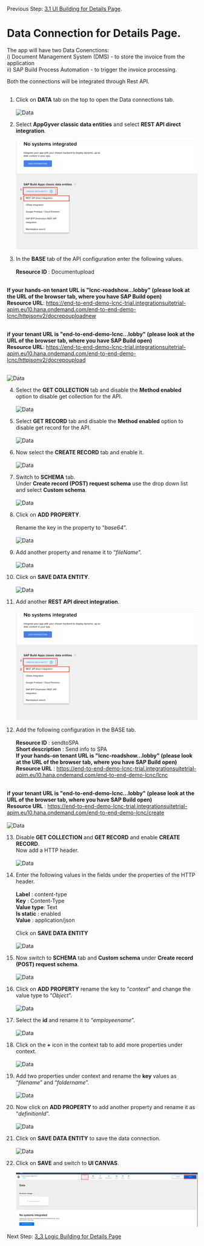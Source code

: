 Previous Step: <a href="https://github.com/SAP-samples/process-automation-enablement/tree/main/Workshops/LCNC_Roadshow/Build%20Apps/3%20Details%20Page/3_1%20UI%20Building%20for%20Details%20page/Readme.md"> 3.1 UI Building for Details Page</a>.

# Data Connection for Details Page.

The app will have two Data Conenctions: <br>
  i) Document Management System (DMS) - to store the invoice from the application<br>
 ii) SAP Build Process Automation - to trigger the invoice processing.<br>
 
 Both the connections will be integrated through Rest API.
 <br><br>


1. Click on <b>DATA</b> tab on the top to open the Data connections tab.<br><br>
![Data](Images/01.png)

2. Select <b>AppGyver classic data entities</b> and select <b>REST API direct integration</b>.<br><br>
![Data](Images/02.png)

3. In the <b>BASE</b> tab of the API configuration enter the following values.<br><br>
<b>Resource ID</b> : Documentupload<br><br>

<b>If your hands-on tenant URL is "lcnc-roadshow...lobby" (please look at the URL of the browser tab, where you have SAP Build open)</b><br>
<b>Resource URL</b>: https://end-to-end-demo-lcnc-trial.integrationsuitetrial-apim.eu10.hana.ondemand.com/end-to-end-demo-lcnc/httpjsonv2/docrepouploadnew<br><br>

<b>if your tenant URL is "end-to-end-demo-lcnc...lobby" (please look at the URL of the browser tab, where you have SAP Build open) </b><br>
<b>Resource URL</b>: https://end-to-end-demo-lcnc-trial.integrationsuitetrial-apim.eu10.hana.ondemand.com/end-to-end-demo-lcnc/httpjsonv2/docrepoupload<br><br>

![Data](Images/03.png)

4. Select the <b>GET COLLECTION</b> tab and disable the <b>Method enabled</b> option to disable get collection for the API.<br><br>
![Data](Images/04.png)

5. Select <b>GET RECORD</b> tab and disable the <b>Method enabled</b> option to disable get record for the API.<br><br>
![Data](Images/05.png)

6. Now select the <b>CREATE RECORD</b> tab and enable it.<br><br>
![Data](Images/06.png)

7. Switch to <b>SCHEMA</b> tab.<br>
 Under <b>Create record (POST) request schema</b> use the drop down list and select <b>Custom schema</b>.<br><br>
 ![Data](Images/07.png)
 
8. Click on <b>ADD PROPERTY</b>.	<br>					
Rename the key in the property to “<i>base64</i>”.<br><br>
![Data](Images/08.png)

9. Add another property and rename it to “<i>fileName</i>”.<br><br>
  ![Data](Images/09.png)
  
10. Click on <b>SAVE DATA ENTITY</b>.<br><br>
![Data](Images/10.png)

11. Add another <b>REST API direct integration</b>.<br><br>
![Data](Images/11.png)

12. Add the following configuration in the BASE tab.<br><br>
<b>Resource ID</b> : sendtoSPA<br>
<b>Short description</b> : Send info to SPA<br>
<b>If your hands-on tenant URL is "lcnc-roadshow...lobby" (please look at the URL of the browser tab, where you have SAP Build open)</b><br>
<b>Resource URL</b> : https://end-to-end-demo-lcnc-trial.integrationsuitetrial-apim.eu10.hana.ondemand.com/end-to-end-demo-lcnc/lcnc<br><br>

<b>if your tenant URL is "end-to-end-demo-lcnc...lobby" (please look at the URL of the browser tab, where you have SAP Build open) </b><br>
<b>Resource URL</b> : https://end-to-end-demo-lcnc-trial.integrationsuitetrial-apim.eu10.hana.ondemand.com/end-to-end-demo-lcnc/create<br><br>
![Data](Images/12.png)

13. Disable <b>GET COLLECTION</b> and <b>GET RECORD</b> and enable <b>CREATE RECORD</b>.<br>
Now add a HTTP header. <br><br>
![Data](Images/13.png)

14. Enter the following values in the fields under the properties of the HTTP header.<br><br>
<b>Label</b> : content-type<br>
	<b>Key</b> : Content-Type<br>
  <b>Value type</b>: Text<br>
  <b>Is static</b> : enabled <br>
  <b>Value</b> : application/json<br><br>
  Click on <b>SAVE DATA ENTITY</b><br><br>
![Data](Images/14.png)

  15. Now switch to <b>SCHEMA</b> tab and <b>Custom schema</b> under <b>Create record (POST) request schema</b>.<br><br>
![Data](Images/15.png)
  
16. Click on <b>ADD PROPERTY</b> rename the key to “<i>context</i>” and change the value type to “<i>Object</i>”.<br><br>
![Data](Images/16.png)
  
17. Select the <b>id</b> and rename it to “<i>employeename</i>”.<br><br>
![Data](Images/17.png)
  
18. Click on the <b>+</b> icon in the context tab to add more properties under context. <br><br>
![Data](Images/18.png)

19. Add two properties under context and rename the <b>key</b> values as “<i>filename</i>” and “<i>foldername</i>”.<br><br>
![Data](Images/19.png)
  
20. Now click on <b>ADD PROPERTY</b> to add another property and rename it as “<i>definitionId</i>”.<br><br>
![Data](Images/20.png)
  
21. Click on <b>SAVE DATA ENTITY</b> to save the data connection.<br><br>
![Data](Images/21.png)
  
22. Click on <b>SAVE</b> and switch to <b>UI CANVAS</b>.<br><br>
![Data](Images/22.png)  
  
  Next Step: <a href="https://github.com/SAP-samples/process-automation-enablement/tree/main/Workshops/LCNC_Roadshow/Build%20Apps/3%20Details%20Page/3_3%20Logic%20Building%20for%20Scan%20button/Readme.md"> 3_3 Logic Building for Details Page</a>


